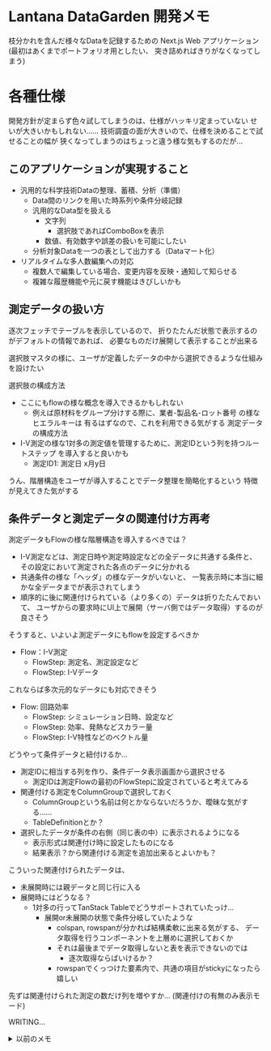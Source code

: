 # Lantana DataGarden 開発メモ
枝分かれを含んだ様々なDataを記録するための
Next.js Web アプリケーション
(最初はあくまでポートフォリオ用としたい、
突き詰めればきりがなくなってしまう)

# 各種仕様
開発方針が定まらず色々試してしまうのは、仕様がハッキリ定まっていない
せいが大きいかもしれない......
技術調査の面が大きいので、仕様を決めることで試せることの幅が
狭くなってしまうのはちょっと違う様な気もするのだが...

## このアプリケーションが実現すること
- 汎用的な科学技術Dataの整理、蓄積、分析（準備）
  - Data間のリンクを用いた時系列や条件分岐記録
  - 汎用的なData型を扱える
    - 文字列
      - 選択肢であればComboBoxを表示
    - 数値、有効数字や誤差の扱いを可能にしたい
  - 分析対象Dataを一つの表として出力する（Dataマート化）
- リアルタイムな多人数編集への対応
  - 複数人で編集している場合、変更内容を反映・通知して知らせる
  - 複雑な履歴機能や元に戻す機能はきびしいかも

## 測定データの扱い方
逐次フェッチでテーブルを表示しているので、
折りたたんだ状態で表示するのがデフォルトの情報であれば、
必要なものだけ展開して表示することが出来る

選択肢マスタの様に、ユーザが定義したデータの中から選択できるような仕組みを設けたい

選択肢の構成方法
- ここにもflowの様な概念を導入できるかもしれない
  - 例えば原材料をグループ分けする際に、業者-製品名-ロット番号 の様なヒエラルキーは
    有るはずなので、これを利用できる気がする
測定データの構成方法
- I-V測定の様な1対多の測定値を管理するために、測定IDという列を持つルートステップ
  を導入すると良いかも
  - 測定ID1: 測定日 x月y日

うん、階層構造をユーザが導入することでデータ整理を簡略化するという
特徴が見えてきた気がする

## 条件データと測定データの関連付け方再考
測定データもFlowの様な階層構造を導入するべきでは？
- I-V測定などは、測定日時や測定時設定などの全データに共通する条件と、
  その設定において測定された各点のデータに分かれる
- 共通条件の様な「ヘッダ」の様なデータがいないと、
  一覧表示時に本当に細かな全データまでが表示されてしまう
- 順序的に後に関連付けられている（より多くの）データは折りたたんでおいて、
  ユーザからの要求時にUI上で展開（サーバ側ではデータ取得）するのが良さそう

そうすると、いよいよ測定データにもflowを設定するべきか
- Flow：I-V測定
  - FlowStep: 測定名、測定設定など
  - FlowStep: I-Vデータ

これならば多次元的なデータにも対応できそう
- Flow: 回路効率
  - FlowStep: シミュレーション日時、設定など
  - FlowStep: 効率、発熱などスカラー量
  - FlowStep: I-V特性などのベクトル量

どうやって条件データと紐付けるか...
- 測定IDに相当する列を作り、条件データ表示画面から選択させる
  - 測定IDは測定Flowの最初のFlowStepに設定されていると考えてみる
- 関連付ける測定をColumnGroupで選択しておく
  - ColumnGroupという名前は何とかならないだろうか、曖昧な気がする......
  - TableDefinitionとか？
- 選択したデータが条件の右側（同じ表の中）に表示されるようになる
  - 表示形式は関連付け時に設定したものになる
  - 結果表示？から関連付ける測定を追加出来るとよいかも？


こういった関連付けられたデータは、
- 未展開時には親データと同じ行に入る
- 展開時にはどうなる？
  - 1対多の行ってTanStack Tableでどうサポートされていたっけ...
    - 展開or未展開の状態で条件分岐していたような
      - colspan, rowspanが分かれば結構柔軟に出来る気がする、
        データ取得を行うコンポーネントを上層めに選択しておくか
      - それは最後までデータ取得しないと表を表示できないのでは
        - 逐次取得ならばいけるか？
      - rowspanでくっつけた要素内で、共通の項目がstickyになったら嬉しい

先ずは関連付けられた測定の数だけ列を増やすか...
(関連付けの有無のみ表示モード)

WRITING...


<details>
<summary>以前のメモ</summary>
## followingColumnGroupsの取得方法再考
ネストデータ取得をしていた際には、
flowに関わるcolumnGroupを配列で取得してしまい、
あるステップより後ろに存在するステップのcolumnGroupの一覧を
容易に取得できていた。

現在はカスケードフェッチ？しているため、これが難しい。
どうするか考えたい
- register, unregister Context 方式: 単純
  - 表示されているcolumGroupを上位のContextに登録する

relationsでその様な実装をしてみたが、ちょっと不安がある...
いっそリアルタイム更新フックを増やしてしまった方が自然かも

イベント関連以外の実装は難しくはない、joinしまくるとdataまで取得できる
だが、Data関連の再描画時に自動的にLinesが再配置されるのは便利なのかも

relationsの更新を検出する方法、かなりたいへんではないか？
- flowに含まれるflowStepsが更新(onAdd, onRemove)
- flowStepに含まれるflowStepColumnGroupsが更新(onAdd, onRemove)
- columnGroupが更新(onAdd, onRemove)
- dataが更新(onAdd, onRemove)


これら全体に連動させる必要がある、こういった仕組みは用意していないので
結構な設計変更が必要になる

正直 Contextによるregister/unregister方式の方が簡単だが、
followingColumnGroupsの計算ではそうはいかないかもしれないので？
? ステップのインデックスを渡しておけばいけるのでは？

でも、データの流れが上流から下流の一直線に出来るのは色々都合が良いはず

......relationsは表示の都合で、followingColumnGroupsはデータの都合なので
やり方が違っても良い気がする

flowStepColumnGroupsの編集時にfollowingColumnGroupsのonUpdateを呼びたいが、
flowIdを指定する必要がある

flowStepColumnGroupsにflowIdも持たせるのが最もスムーズで影響範囲が狭そう。
これまで1世代以上前の親の情報は冗長なので子に持たせない事を考えていたが、
こういう場合もあるというのは教育的かもしれない。
## オプショナルな値に対応させる
Column設定で、空欄を認めるか設定出来る様にする

isOptionalフラグを用意し、trueであればundefinedが入るのを許容する

isOptional == falseであれば、その欄が空でない値で埋まるまで
書き込みさせない様にしたい

validate 関数を拡張する必要がありそう

2025/04/12 一旦データベース側にisOptionalフィールドを増やした
細かなロジック実装はこれからだが、これによりundefinedとnullを
区別して扱い、新規追加データが - で表示されるバグも防げた。
## 測定データを扱えるようにする
測定データは、
- 一つの条件データに複数紐づけ可能なcolumnGroup
- あるデータに紐づけられた測定データの表示方法は複数通りから選べる
  - 有無をチェックマークで表示
  - 全て並べて表示
  - 平均や誤差など統計量を1行で表示

- 測定データも一見columnGroupであるが、どう区別するべきか？
  - 別テーブル？
    - バックアップや外部アプリケーションからの追加、
      データ量が全く異なる等の場合には別テーブルの方がよい

MeasurementDataテーブルを作る
MeasurementColumnGroupとMeasurementColumnGroupも作るべき？
それは流石に必要ないか...区別はしっかり出来る様にしたい

どうやってColumnGroupと紐付けるか
- ColumnGroup設定画面で、どの測定データを使用しうるか、
  どうやって表示するかを選択させる

どうやってDataと紐付けるか？
- data.id と measurementData.dataId が同じものを紐づける

どうやって取得するか？
- ネストしたオブジェクトとして取得？
  - 測定AとBの2種類のデータが1つずつある場合、どう処理されるか？
    - measurements: {
        A: MeasurementData[],
        B: MeasurementData[]
      }
    - この場合統計処理はクライアント側になるのか？
      サーバ側で完結させたい
      - MeasurementData | Statistics | 
        といった感じ？ 

どうやって追加するか？
- 特定のMeasurementだけ表示する画面で、一意な名前でデータ追加？
  その名前を後からしていする？
- UI的には、内容非表示ならばモーダルで、
  一覧表示されていれば直接入力でいくか

## アプリケーション設計の見直し、層を分ける？
```mermaid
graph TB

    user((ユーザ))

    subgraph condition[条件定義]
        direction LR
        cond_show(表示?)
        cond_def(CRUD)
        cond_link_meas(測定種類紐づけ)
        cond_data(条件データCRUD)
    end

    subgraph measurement[測定定義]
        direction LR
        meas_show(表示)
        meas_def(CRUD)
        meas_bulk_add(一括追加)
    end

    subgraph flow[フロー]
        direction LR
        flow_show(表示)
        flow_def(CRUD)
        flow_link_meas_data(測定データ紐づけ)
        flow_link_meas_type(測定種類紐づけ)
    end

    subgraph flowing_table[フロー表]
        direction LR
        flow_t_show(表示)
        flow_t_add_cond(条件データ追加)
        flow_t_add_meas(測定データ追加)
        flow_t_link_meas(測定種類紐づけ)
    end

    user --> condition
    user --> measurement
    user --> flow
    user --> flowing_table
```

## 測定データと条件データの関連付けテスト
### 実現したい動作
- columnGroup毎に、測定データの使用有無と表示方法を選択させる
- tableに測定項目の欄が、指定した測定データについて、
  指定した表示方法で追加される
- 測定ID（元々は測定データの項目の一つだが、
  一意にデータを特定する文字列）と関連付ける入力欄も付ける

### 実装方法
- columnGroupに測定関連の情報を持たせる
  - columnGroupMeasurements...名前は悩むが......テーブルを作って、
    columnGroupId毎にどのMeasurementColumnGroupが紐づけられるか記録?
- columnGroupMeasurementsを元にrelationでネストしたデータを取得
- tableの列を追加していく...ことで対応できるか？

データベース検討...
```mermaid
erDiagram
    ColumnGroup {
        number id
    }
    ColumnGroupToMeasurements {
        number id
        number columnGroupId
        number measurementColumnGroupId
    }
    MeasurementColumnGroup {
        number id
    }

    ColumnGroup ||--o{ ColumnGroupToMeasurements : "a columnGroup have possibly multiple types of measurements"
    ColumnGroupToMeasurements }o--|| MeasurementColumnGroup :"a columnGroupToMeasurements have a measurementColumnGroup<br>a measurementColumnGroup is referenced by some columnGroupToMeasurements"
```
## カスケードデータ取得の方が上手くいきそう
動的にデータを取得したい場合が多いので、
カスケード状にfetchする様に変更している。

単純な ColumnGroup, Column 等の編集は問題ないのだが、
table系のコンポーネント表示に必要な情報の取得は上手くいっていない。
整理しなおしたい。

```mermaid
flowchart TD

    subgraph database
        projects
        columnGroups
        columns
        flows
        flowSteps
        flowStepColumnGroups
        data
    end

    projects --> flows
    projects --> columnGroups

    flows --> flowSteps
    flows -.order & place.-> columnGroups
    flowSteps --> flowStepColumnGroups

    columnGroups --> columns
    columnGroups --> data

    columns -.specify columns.-> data

    subgraph views
        Tables
        FlowSteps
        FlowStep
        ListedTables
        ListedTable
        MergedTable
        %%FlowStepColumnGroup
        TableGroups
        TableGroup
        Table
        TableRows
        TableColumns
        Lines
    end

    
    Tables --> FlowSteps

    FlowSteps --> FlowStep
    FlowSteps -.useFlowSteps().-> flowSteps

    FlowStep --> ListedTables
    FlowStep --> MergedTable

    ListedTables --> ListedTable
    ListedTables -.useFlowStepColumnGroups().-> flowStepColumnGroups
    ListedTable --> TableGroups
    MergedTable --> TableGroups
    MergedTable -.useFlowStepColumnGroups().-> flowStepColumnGroups

    TableGroups --> TableGroup

    TableGroup --> Table

    Table --> TableRows
    Table --> TableColumns

    data -.places.-> Lines

```
## 開発速度の低下、親子関係のあるオブジェクトの扱い再考
ネストされたオブジェクトを初期値用に取得して、
個別に他のオブジェクトの更新を行う方法、だんだん収集が付かなくなってきた

一度、カスケード状のロードを許容して作ってみる

### リストで取得したオブジェクト...
## MergedTable と Grouping の処理...
ListedTable では、columnGroupWithGroupings に対して
それぞれに Grouping を設定する

だが、MergedTable では複数の異なる複数のcolumnGroupを
仮想的に一つとして扱うので、指定先が難しい

- 仮にマージした全てのcolumnGroupWithGroupingsを一括で更新すると...
  - 存在しない列がgroupingに指定された際の挙動を確認する必要あり
  - 大丈夫そうなので採用
- useState\<Grouping\>()をする手もあるが、それでは表示方法を
  共有、保存できない

## Flow, FlowStep, ColumnGroup の処理について...
同じColumnGroupを、同じFlow内で何度も使用するのは意味が無い
（ただの重複になる）ので、これを防止したい

クライアント側で素朴にこれを実現する方法をChatGPTに聞いてみたが、
FlowStep間では重複が無いのだが、FlowStep内では重複してしまう......

ちょっと真面目に考えたい

- 同じColumnGroupは1度のみFlow内に指定できるようにしたい
  - これ、異なる使用方法はあり得ないだろうか？
    例えば複数回同じ種類の工程を経る必要があるデータについて、
    1回目も2回目も同じ工程だから同じColumnGroupに入れるという使い方は
    あり得るのではないだろうか？
  - 現在のデータ取得方法はどうなっていたっけ......
    上記の様な使い方をする場合、親子関係を絞って取得しないと
    データが重複する（工程に含まれるデータがすべて表示されてしまう）
    - Flowに含まれるColumnGroupに属するデータを全て取得している
      つまり、2025/04/08現在のコードではこの使い方はできない


## Grouping の更新処理の書き方
GroupingはFlow -> FlowStep -> ColumnGroupWithGrouping -> Grouping
に記録されており、これを更新するには flow の update を呼ぶ必要がある

UI的には Tables -> FlowStep -> Listed/MergedTable -> TableGroup
となっており、ちょっと遠い.....

いっそ一発で Flow 中の columnGroup を指定する方法が有ればよいのだが

- Tables は Flow に対応する
  - update はここにあり、データベース側にテーブルを持たず
    JSON型で記録されるFlowStepは全体を一括でupdateするしかない...
- FlowStep は UI 上の FlowStep に対応
  - 特定の FlowStep のみの更新を担当するべき
  - Listed/MergedTableへの橋渡しもここで行われる

  - flowStep.columnGroups が、Listed/MergedTableに渡される
## データ表示方法の整理
- データを表示する方法の制御についてまとめる
- 他ユーザと表示方法を共有する方法も考える

- データベースに実体があるデータ構造と、表示するための仮想的なデータ構造がある
  - projects, flows 等はデータベースに実体がある
  - tables は無い、データベースの「影」、もっと言えば純粋関数による射影
- 表示する側の階層構造(tableGroups, tableGroup, tables) に合わせて
  データベース側のデータ構造を配置すると分かりやすくなるかも

data と flows が独立しているために柔軟な表示方法を取れるが、
それゆえにlinesを引くのにdataを取ってくる部分が浮いている感じの
現在の実装の問題点を明らかにしてくれている気がする。


## どうやってtableのグループ化を行うか
単一のcolumnGroup in Step in Flowを、親や列の値でグループ化して
表示したいのだが...

columnGroup in step in flow は number[][] で表現されているので...

グループ化に関する情報を記録しづらいというか...

- 単純なidでなく、グループ化方法も記録できるオブジェクトとする?
  - ColumnGroupWithGroupingMethod: { id: number, grouping: string }
  - 2025/04/08 現在、groupingをより詳細な情報を記述できるオブジェクト
    としてこの案を採用している
## バックエンドの階層分け
tRPCのルート、プロシージャを、現在のデータベース構造よりのものから
アプリケーション寄りに変えたい。

flows であれば flows ページで使用する機能を列挙し、
tables であれば tables ページで使用する機能を列挙するイメージ。

## データ間を線で結ぶ方法について
データが追加された際に線を書き直すのが意外と難しい

RealtimeTables内で線を引いているが、
データの追加は各RealtimeTable内で処理が行われるため、
検出するのがちょっと難しい

いっそConnectorsProviderなどコンテキストにして、
子コンポーネントのどこからでもupdateLinesを呼べるようにするべきか

だが現状はRealtimeTable内のonUpdateListを検出できれば良いので、
propsで渡してしまうか...

### 親子関係のあるデータの扱い再考
`trpc.table.get` 中では先にcolumn関連の情報を取得している。
それに合わせてデータを取得している感じ
- columnGroupを取得する
- そこに含まれるinnerColumnGroupを取得する
- (そこに含まれるcolumnsを取得する)
- 関連するデータを取得する

これはデータの親子関係と列がケンカしそう...
どっちが上位概念？

- 列が上位で親子関係が下位なら...
  - データの表示場所は列で決まる
  - 親子関係が列と矛盾する場合には、表示ロジックを工夫する
- 親子関係が上位で列が下位なら...
  - データの表示場所は親子関係で決まる
  - 複数の列（グループ）が同じレベルにある場合、表示ロジックを工夫する

列やそのグループを定義してからの方がやり易そう...
1. 最初の列・列グループ通りにデータを取得、表示
2. 次の列・列グループは親の順や、カテゴリの順でデータを表示
3. 間を線でつなぐ
4. 2-3 の繰り返し 

### 列定義が最初、親子関係は後
初心に帰って列中心の構造を作ってみよう

1対多対応するデータは別テーブルに分けるので、
自然とcolumnGroups周りの定義が単純化される（innerColumnGroupはなし）

serverの関数を整理していたら分からなくなったことが...
tableはトップレベルでネストしたオブジェクトを返し、
子コンポーネントで初期値として用いて高速なレンダリングを行っている

これをcolumnGroupでやろうとすると何か変、
updateイベントがネストされた型と合わない

tableはDBに直接対応しないのでUpdateがない

columnGroupやcolumnは実体があるので、ネストしたオブジェクトの
取得用ルートを、ネストしていない素朴なデータ取得結果で
アップデートできない?

- columnGroupsコンポーネントでネストしたデータを取得
  ここは明示的な再読み込みが無い限りアップデートしない
  - NO, columnGroupの数が変わった際にはイベント取得しないと
  - 実際の表示はcolumnGroupコンポーネントで行う
    ここはcolumnGroupsからpropsで貰ったデータをキャッシュする
    必要に応じてそれをキャッシュ、更新

## パフォーマンスより汎用性と表現力を優先したらどうなるか...
Excelで整理するより効率的にするには色々な方法があるが、
リレーションを上手く使うことが一つの解決方法になる気がする。

突き詰めて考えれば、全ユーザがリレーションを使いこなせれば、
（RDBにおけるデータベースの正規化を正しく行うことが出来ればくらいの意）
かなり効率的な科学技術データの整理が可能になるのでは

### リレーショナルを活用しやすい汎用的なデータベースとは?
最初から柔軟性を重視するのであれば、全ての列を別々のテーブルに分ける
（実際にそうする訳ではなく、データ構造のイメージ）のが良い気がする


### データ読み込み方法について
表のコンポーネントを順次レンダリングしながら
データを逐次読み込みしていくのは様々な問題が有りそうなので、
tableルートをtRPCに作って、db.queryを用いて一気にデータ取得を行う

（全データを表示すると通信量が膨大になりうるので、
徹底してデータを部分的に表示する姿勢は保つ）

そうすれば、最初の一括データ取得さえ適切に出来れば
表を一気にレンダリングし、操作することが可能になるはず...

### 親子関係と列の関係について
親子関係と列は必ずしも単純に対応しないのでは
2列目を飛ばして3列目の子要素を追加する様な場合はあるだろうか...

最初にイメージしていた、親子関係はトポロジを定義するのみで、
列名が表示場所を決めるという考えはまだ生かせるだろうか？

- `column.name` や `columnGroupId` が 現在表示処理中のものと異なっていたら、
  そのデータはより後の列に属するとして後回しにする、とか？

### 改めてこれは何をするデータベースなのか考察
現在のUIでは、複数の複数項目列があった際に、
その任意の一つを1対多対応データにする仕組みが無い。

（ボタンを付ければ良いじゃないか説はある）

また、データの親子関係と列の関係を上手く扱えていない
データに親子関係が有れば、列の扱いについても何か変わる気がするが、
現状何も考慮していない。

（`columnGroup`, `innerColumnGroup` の分け方とdataの親子関係に
関係がありそう）

### 全体読み込み、部分更新の仕組みを再検討
素朴な実装では上手くいかないケースがある。
個別の変更はDebouncedInputで直接DBへ書き込んでいたが、
これはキャッシュを更新しない。

- テーブル全体のデータ取得とそのキャッシュ
  - 最初のデータのキャッシュとsubscription
    - 子データのキャッシュとsubscription

子データのキャッシュは最初のデータだけ全体から取得して、
変更がある場合には自分だけ更新する仕組みを作ってみたい

親要素の持つただ一つのキャッシュを適切に更新する手法の方が
素直かもしれない

→ これを更新すると全体の再描画が行われるのは避けられなそう

### 1対多データを工夫して表示する
ExcelやRDBにおける難しい部分の一つは、1対多のデータをどうやって
表示するか、編集するか
（1セルに多数のデータを入れようとすると大抵上手くいかないし、
 RDBでもこれを汎用的に行えるものはあまりなさそう）

 1列毎に別テーブル扱いしているならば行数を揃える必要は無いので、
 1対多対応のデータも簡単に記録できるし、
 画面上でどのように表示するか
 - テーブル結合して多数の行を表示するか
 - 統計値だけ表示するか
 - 簡易グラフを表示するか
 
など選択することができそう
ただ、毎回ものすごい回数のループ回すことにならないか？
確実に1対1対応する部分が分かっているならば、
それはその様に扱った方が良いのではないだろうか

- 1対1対応するデータはJSON型で保存
- 1対多対応するデータは異なるカテゴリとして切り出し

という変換動作をスムーズに実行できるようにしたいところ

### 参照（RDBにおける外部キー）をどう表現するか
1列ずつ別扱いになっているデータは、1列ずつ、もしくは1対1対応する
他の関連する列と一緒に取り出して表示、編集、参照したい。

その際、どの列を、何のデータをキーとして抽出するか定める仕組みと、
外部参照を使用するフラグを用意すれば、実現できるだろうか？

......何だかRDBのGUIを作っている気分.....

### UIについてメモ
stickyはスクロールする要素内でしか動作せず、
素朴にbody要素が中身に合わせて大きさが変わってて、
ブラウザ自体にスクロールさせる方法では働かない

### データ構造について
```mermaid
erDiagram
    ColumnGroups {
        id string
        name string
    }
    Columns {
        id string
        columnGroupId string
        type string
        name string
    }
    ColumnGroups ||--o{ Columns : contains
    Data {
        id string PK
        columnsId string
        data json "{ '列名': '値', ... }"
    }

    Columns ||--o{ Data : "formatted by"
```
### データ構造とデータ入力の関連
- ColumnsはDataのJSON型の列名やデータ型を記録する
- ColumnGroupsは、1対1対応するColumnの列の組を記録する
- DisplayColumnGroupsは、1対1対応とは異なる尺度のユーザフレンドリーな列の組を記録する
- DataはJSON型で1対1対応するデータの組を保持する
  

#### 操作例
- ユーザが最初に列名を追加する
  - **列グループ名**
    |サンプル名|
    |----|
    ||
  - DisplayColumnGroups: { name: "列グループ名" }
  - ColumnGroups: { id: 0, displayColumnGroupId: 0 }
  - Columns: { groupId: 0, name: サンプル名, type: string }
- ユーザがデータを入力する
  - **列グループ名**
    |サンプル名|
    |----|
    |A|
  - DisplayColumnGroups: { name: "列グループ名" }
  - ColumnGroups: { id: 0, displayColumnGroupId: 0 }
  - Columns: サンプル名, string
  - Data : { "サンプル名": "A" }
- ユーザが列を追加し、データも追加する
  - **列グループ名**
    |サンプル名|条件名|
    |---|---|
    |A|J1|
  - DisplayColumnGroups: { name: "列グループ名" }
  - ColumnGroups: { id: 0, displayColumnGroupId: 0 }
  - Columns: { groupId: 0, name: サンプル名, type: string }, { groupId: 0, name: 条件名, type: string }
  - Data: { "サンプル名": "A", "条件名": "J1" }
- ユーザがデータを追加し、1対多対応の部分ができる
  - **列グループ名**
    |サンプル名|条件名|
    |---|---|
    |A|J1|
    ||J2|
  - DisplayColumnGroups: { id: 0, name: "列グループ名" }
  - ColumnGroups: 
    - { id: 0, displayColumnGroupId: 0 }, 
    - { id: 1: displayColumnGroupId: 0 },
  - Columns: 
    - { id: 0, groupId: 0, name: サンプル名, type: string }, 
    - { id: 1, groupId: 1, name: 条件名, type: string }
  - Data: 
    - { id: 0, columnId: 0, data: {'サンプル名': 'A'}}, 
    - { id: 1, columnId: 1, data: {'条件名': 'J1'}}

- ユーザが1対1対応の列を追加する
  - **列グループ名**
    |サンプル名|条件名|条件データ|
    |---|---|---|
    |A|J1|d1|
    ||J2|d2|
  - DisplayColumnGroups: { id: 0, name: "列グループ名" }
  - ColumnGroups: 
    - { id: 0, displayColumnGroupId: 0 }, 
    - { id: 1: displayColumnGroupId: 0 },
  - Columns: 
    - { id: 0, groupId: 0, name: サンプル名, type: string }, 
    - { id: 1, groupId: 1, name: 条件名, type: string }
    - { id: 2, groupId: 1, name: 条件データ, type: string },
  - Data: 
    - { id: 0, columnId: 0, data: {'サンプル名': 'A'}}, 
    - { id: 1, columnId: 1, data: {'条件名': 'J1', '条件データ': 'd1'}}
    - { id: 2, columnId: 1, data: {'条件名': 'J2', '条件データ': 'd2'}}

問題はUIか...
- 列の追加はセルからではなく列名部分から行う
- データの追加は...？
  - セルの下に+マークを出す？

API構成（tRPCのルータ構成）をどうするか悩む、
innerColumnsは見えない形方が良いのではないだろうか？

列構成の取得とデータの取得と、どんな風に行うべきだろうか？

表部分は全てのデータについてはリアルタイム更新を行うつもりは無く、
変更が通知できれば良いと考えているが....

- 案1、一挙に取得
  - columnGroupsから関連するcolumnsまでネストして取得してしまう
  - dataを適宜joinして取得する方法を、先ほどの列情報取得から行えるはず
  - 全てjoin済みのデータとcolumnGroupsの情報を合わせてクライアントに返す
  - 一挙にその情報を表示
  - データ更新は適宜サーバに送信するが、他の人の更新の取得はなし

- 案2、順次取得
  - columnGroups関連の情報は一挙に取得するとして......
  - dataは順次ロードする、N+1問題上等...とは言わないが...

目的のデータをロードするにはinnerColumnGroupのIdが必要で、
これを取得するにはcolumnGroupIdが必要
columnGroupを取得するにはprojectIdが必要

1対多対応するデータをjoinで読み込めるように工夫しているつもりだが、
本当に上手くいくだろうか...

columnGroup→innerColumnGroup→Dataの順で読み込むイメージだろうか

## 技術選定のカギになりそうな部分
- リアルタイム性を実現するにはクライアントコンポーネントの活用が必要
  - もし全体がクライアントコンポーネントになってしまうなら
    何か考えた方がよい？？
  - 部分的にSSRを利用することを徹底的に考えていたが、
    リアルタイム性が求められる部分は全てCCになるので無駄なあがきかも

## 問題解決のための実装
- Project、Category、Column、Dataに情報を分割する
  - Projectは、複数のCategoryと複数のDataを含む
    - Categoryは、複数のColumnを含む
      - Categoryは、順序、選択肢、測定値の3種類に分かれる
        - 順序CategoryはData表示に用いられる
        - 選択肢CategoryはColumnの内容をユーザが選択式にするため用いる
        - 測定値Categoryは順序Category中のDataに一つor複数の測定値を
          関連付けるために用いる
      - Columnは列の名前とData型を組で記録する
    - DataはColumnに指定された型のJsonDataで記録される
      - Data同士のリンクを表現するためにidを用いる
  - 実装が安定してきたら、ProjectはUser毎に紐づけて管理する

## データの関連性の種類と、表現方法
- 親子関係、条件分岐
  - sequenceタイプのCategoryが2つ以上定義されていたら、
    親データより後ろのsequenceに属する子データを追加できる
  - 親子関係はDataのidで表現する
    - 以前はprev\_id列を持たせていたが、別テーブルでも良いかも
      親が複数の場合さえ表現できるかもしれない
  - sequenceタイプのCategoryは画面上で横並びで表示される
    間はある程度の幅を持つ空白の要素を入れておき、
    関連する要素同士を線でつなぐ
- 条件と測定結果
  - columnのタイプをmeasurementにした場合、
    指定されたidのmeasurement Categoryからデータを参照できる
  - sequenceタイプのCategoryの列（条件）に対して右側にくっついて
    （RowGroupとして）表示される
  - 簡易表示されている際にはデータの有無のみを表示し、
    展開した際にはデータも表示する
  - 

うーん、そんなことより入れ子構造、例えば配列型データの
扱いを考えた方が一般的なデータの扱いが上手く出来そう。

条件だって配列データ（温度上昇プロファイルとか）かもしれない

データの中にデータを入れる仕組みがあると良い気がする

カテゴリ：温度プロファイル
プロファイル名、

# 汎用性とパフォーマンスの両立を目指して
UI側の技術がかなり向上しそうなので、
より複雑なカスタマイズが可能になりそう

ユーザが自分で項目を設定できるようにしてみたい

## 柔軟な科学Data記録する仕組みの検討
DataSetsの組み合わせ方で、いろんなDataを
表現できそうな点を詰めてみる。

### JSON型を積極的に用いる
パフォーマンスより柔軟性という感覚で進めるならば、
{ "項目1": 値, "項目2": [値2-1, 値2-2], } 的なJSONを使った方が良さそう

(というか、JUMPと連携するという要件が無ければ初めからこの手を考えたかも)

#### ユーザが表の列を定義して、行（Data）を追加できる仕組み検討
もう全部JSONにしちゃうか

### 各種のグループ化について
同じテーブルに属するDataは、その時点で一つのグループとみなせる。

時系列グループ: テーブルに前後関係を与え、それでグループ化

リンク

... グループやリンクなどの概念を組み合わせて、
柔軟なData構造を実現することが出来るのではないだろうか...

- リンクのみではトポロジ的な接続しか表現できない
  （どの位置に表示されたら都合が良いかまでは指定できない）

- Dataがどの位置に表示されるのが都合が良いか表現するために、
  Categoryやグループといった表現方法を使うイメージが良いだろうか？

- 横方向にグループ化するのと、
  縦方向にグループ化するのとありそう

- 今のところ、リンクされた同質なDataを想像してしまっているが
  全く異なる性質のDataをリンクしたり出来るだろうか？

- リンクとCategoryには何かしらお互いを制限する要素が有っても
  不自然ではない（時系列Categoryを遡るリンクは貼れない、とか）

- グループは制限、Categoryは拡張？
  - グループは既存の属性による分割、
  - Categoryは専用の属性による分割？
    元々Category用の分割がされていた場合にどうなるのだろう
  - Categoryは冗長性や曖昧性を許可するのは有りかも？
    どっちが来てもいいよみたいな
    - A -> B -> C という時系列も、 A -> C -> B という時系列も
      試した記録がある場合、B or C というスーパーCategoryを作れると
      画面表示がちょっと見やすいかも。
    - AI分析やDataマート出力を考えた場合にはどっちがよいのだろうか
      - どっちが先だったかフラグが有れば割と良い？

- Dataはparentを持ちうる...というのは、親が一つしかいないDataの
  扱いの場合についてであったが、複数の親がいる場合もあるよね...
  - そうしたらグラフDataベースになるのでは

- 例えば一つのウエハからスタートして、チップに切り分けたものがn個ある
  - ここまでは木構造で表せる
  - 全Dataを記録する際にはいちいちウェハのDataを入力したくないし、
    逆に分析の際には簡単にアクセス出来る様に（JOIN済みの状態に）したい
  - ウエハのDataは"ウエハ"記録に入れる
    ?? これは何？Category？

  - 時系列とかCategoryとかいうより、引き継ぐタイプのData分け？
  - むしろDataに合わせてCategory分けされるぐらいの方が良い？
    (Dataを記録したいのであってCategoryを記録したいのではないので...)

## テンプレート、Category
- 最初にDataを追加する際に
  - Category名を決めます
  - 項目名や型を決めます
    - 項目名や型は、テーブル定義の様なモノです。
      これはCategoryと直接関連付けてしまうと、
      異なるCategoryで同じ項目を使いたい際に不便そうなので、
      項目名や型は、内部では「テンプレート」として持っておきます
  - Dataの入力欄が表形式で作成されます
  - Dataを入力すると表示欄が増え、末尾に入力欄が出来ます

- 項目をグループとして扱ったり、評価Dataを
  別テーブルにする方が都合が良いか、ちゃんと結合できるか？
- テンプレートを結合することが出来たら良さそう
  工程Aで条件グループ1を定義した際に、工程Bでも
  条件グループ1を使いまわしたい、ということはあるかもしれない
  - テンプレートは項目名と型のリストなので、結合や追加はし易そう

```mermaid
erDiagram
  Projects {
    id uuidv4
    name string
  }
  Categories {
    id uuidv7
    projectId string FK
    name string
  }
  ColumnDefinitions {
    id uuidv7
    projectId uuidv4
    name string
    type string 
  }

  Data {
    id uuidv7
    parentId uuidv7
    categoryId uuidv7
    created_at timestamp
    data json
  }

  Categories |o--o{ ColumnDefinitions : includes
  
```

- 測定Dataと条件Dataを上手く分けることは出来るか？
- 測定Dataは条件Dataに関連付けられるというイメージ
  - 表としては別に存在しているが、有る条件Dataの測定Dataである、
    ということを表現できないだろうか？
  - relatedId を付けて別のDataと紐づける？
  - 現在はTemplateをCategoryに付け足すことによるData拡張ができる
    - 測定Dataも記録したいときには、測定項目を記録したTemplateを
      Categoryに追加する？
    - 以前は、測定Dataは有るときも無いときもあるし、
      実機との接続に合わせて列の変更を行う際もあるから別にした

    - process_list と evaluation_list を管理し、
      evaluation_list にはどのprocess_idと紐づくのかや、
      測定の種類を記録していて、
      実際の測定Dataは固定のテーブルになっていた。
      今回はユーザが定義したテーブルを参照できるようにしたい。

  - 表示画面の軸になるCategoryと、
    そうでないCategory（一種の非表示、内部Data）が有ってもよいかも
    - 測定Dataの蓄積が内部Dataに存在していて、
      そこから紐づけを行うなど
      - これ、マスタの仕組みと同じでは

- 一旦整理しなおそう...Categoryで表を定義して、
  それをData表示画面の横軸として使用するイメージ
  - これは条件Dataに相当するもの
  - 選択肢マスタや測定結果Dataは大本は別の表にする
    - 具体的には別のCategoryにし、表示画面の軸でないのでメインには
      表示されない感じになる
  - 測定Dataは一時的に隠したり簡易表示（存在するかどうか等）したい
    ドライトマトの例を実現できるか考えてみるか...
  - 測定Dataを追加する際に、どのCategoryを測定Data扱いするか
    選択できるようにするか？
    - 他のDataと区別がつかない同じ形式でも、どう扱うべきか指定すれば
      適切な方式で扱えるかも...
    - Category自体にDataタイプが選択肢、関連Data、等設定出来たら
      よいだろうか
- Webアプリケーションであるという性質上、どうしても何か
  表示するためにはサーバからDataを送ることになる。
  ネイティブで動作するアプリケーションと比べて描画処理も遅いし、
  徹底的に通信量や描画量を削減しつつ、Dataを蓄積できる様にしないと
  - これはビジネスとして生かせる性質かもしれない、
    テスト環境をオンライン上に用意するが、大容量通信を行うのは
    きっとユーザにとっても不便なので、オンプレ？構成とサポートで
    利潤を生むことが出来ないだろうか？
  - Data表示、通信料の削減方法...
    - このアプリケーションはほぼDataの入口、入力フォームとして
      用いられることを想定しているし、実際その様に動作するはず

- Dataの列に追加されるような（1対1対応）Dataと、
  リンクするDataの扱い方を変えるべきだろうか...
  イメージとしてはCategoryのtypeを変える感じだけれども...
  

## Dataベース構造検討
ユーザが自分で項目を設定できるならば、
どうしても「間に一枚かませる」必要がありそう。
具体的には、ユーザが編集できるのはテーブル構造でなく、
どんなDataを記録したいか記録したエントリ、ということになる。

これはData分析においてある程度の複雑性を生むし、
ボトルネックにもなる（テーブルをすんなり出力するより一手以上遅くなる）

```plantuml
@startuml
hide circle
skinparam linetype ortho
entity Projects {
  name: varchar
  id: UUID
}
entity DataSets {
  name: varchar
  projectId: UUID
  dataSetId: UUID
}
entity DataSetColumns {
  name: varchar <<列名>>
  type: varchar <<型名(参考)>>
  dataSetId: UUID
}
Projects ||-o{ DataSets
DataSets ||-o{ DataSetColumns

@enduml
```
早くも詰まった気がする、どうやって色々なData型を受け入れる？
JSON型を使う？にしても適切に扱えるものだろうか...

（現状、なんでも入れられるようにするにはJSONにするしかなさそう）

DataSetsにDataSetsを関連付けたり、入れ子にしたり出来たら
表現力がアップするだろうか？

例えば「ドライトマトのレシピ」Projectにおいて、
「オーブン」というDataSetsがあり、
「温度プロファイル」というDataSetColumnsが定義されているとする

「温度プロファイル」DataSetColumnsは単一Dataでなく、
時間と温度の2項目からなる配列Dataである

みたいなことを実現したいものだが...

一回「なんでも入るData型」について扱いをちゃんと考えた方がよさそう

</details>
